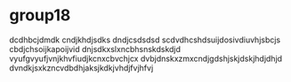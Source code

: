 # group18
dcdhbcjdmdk
cndjkhdjsdks
dndjcsdsdsd
scdvdhcshdsuijdosivdiuvhjsbcjs
cbdjchsoijkapoijvid
dnjsdkxslxncbhsnskdskdjd
vyufgvyufjvnjkhvfiudjkcnxcbvchjcx
dvbjdnskxzmxcndjgdshjskjdskjhdjdhjd
dvndkjsxkzncvdbdhjaksjkdkjvhdjfvjhfvj
